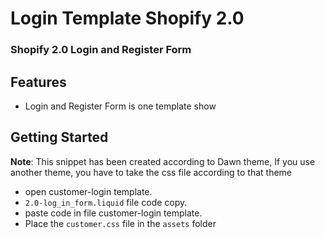 # Login Template Shopify 2.0
### Shopify 2.0 Login and Register Form

## Features
- Login and Register Form is one template show

## Getting Started 
**Note**: This snippet has been created according to Dawn theme, If you use another theme, you have to take the css file according to that theme

- open customer-login template.
- `2.0-log_in_form.liquid` file code copy.
- paste code in file customer-login template.
- Place the `customer.css` file in the `assets` folder